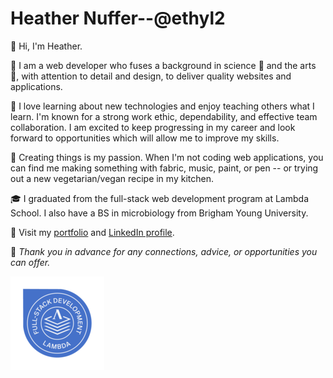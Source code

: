 # Heather Nuffer--@ethyl2

👋 Hi, I'm Heather.

👩 I am a web developer who fuses a background in science 🧪 and the arts 🎨, with attention to detail and design, to deliver quality websites and applications.

🧠 I love learning about new technologies and enjoy teaching others what I learn. I'm known for a strong work ethic, dependability, and effective team collaboration. I am excited to keep progressing in my career and look forward to opportunities which will allow me to improve my skills.

🍳 Creating things is my passion. When I'm not coding web applications, you can find me making something with fabric, music, paint, or pen -- or trying out a new vegetarian/vegan recipe in my kitchen.

🎓 I graduated from the full-stack web development program at Lambda School. I also have a BS in microbiology from Brigham Young University.

🧳 Visit my [portfolio](https://www.heathernuffer.com/) and [LinkedIn profile](https://www.linkedin.com/in/heather-nuffer/).

🙏 _Thank you in advance for any connections, advice, or opportunities you can offer._

![Lambda Badge](images/LambdaBadge2.png)

<!--
**ethyl2/ethyl2** is a ✨ _special_ ✨ repository because its `README.md` (this file) appears on your GitHub profile.

Here are some ideas to get you started:

- 🔭 I’m currently working on ...
- 🌱 I’m currently learning ...
- 👯 I’m looking to collaborate on ...
- 🤔 I’m looking for help with ...
- 💬 Ask me about ...
- 📫 How to reach me: ...
- 😄 Pronouns: ...
- ⚡ Fun fact: ...
-->
